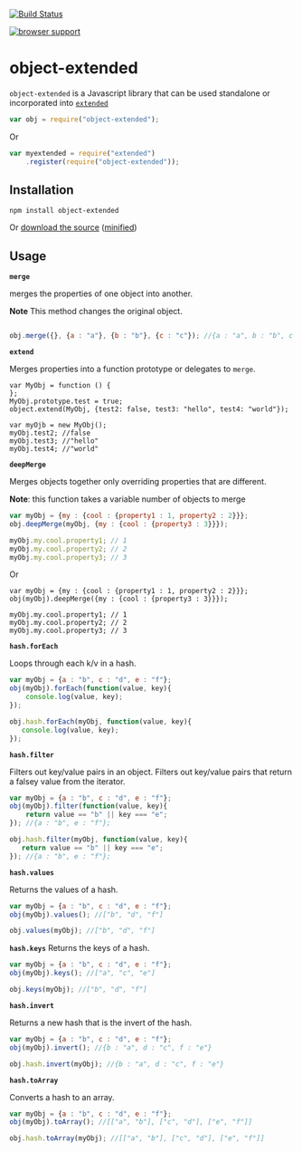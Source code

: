 [![Build Status](https://travis-ci.org/doug-martin/object-extended.png?branch=master)](undefined)

[![browser support](http://ci.testling.com/doug-martin/object-extended.png)](http://ci.testling.com/doug-martin/object-extended)

# object-extended

`object-extended` is a Javascript library that can be used standalone or incorporated into [`extended`](https://github.com/doug-martin/extended)

```javascript
var obj = require("object-extended");
```

Or

```javascript
var myextended = require("extended")
	.register(require("object-extended"));
```

## Installation

```
npm install object-extended
```

Or [download the source](https://raw.github.com/doug-martin/object-extended/master/index.js) ([minified](https://raw.github.com/doug-martin/object-extended/master/object-extended.min.js))

## Usage

**`merge`**

merges the properties of one object into another.

**Note** This method changes the original object.

```javascript

obj.merge({}, {a : "a"}, {b : "b"}, {c : "c"}); //{a : "a", b : "b", c : "c"});

```

**`extend`**

Merges properties into a function prototype or delegates to `merge`.

```
var MyObj = function () {
};
MyObj.prototype.test = true;
object.extend(MyObj, {test2: false, test3: "hello", test4: "world"});

var myOjb = new MyObj();
myObj.test2; //false
myObj.test3; //"hello"
myObj.test4; //"world"
```

**`deepMerge`**

Merges objects together only overriding properties that are different.

**Note**: this function takes a variable number of objects to merge

```javascript
var myObj = {my : {cool : {property1 : 1, property2 : 2}}};
obj.deepMerge(myObj, {my : {cool : {property3 : 3}}});

myObj.my.cool.property1; // 1
myObj.my.cool.property2; // 2
myObj.my.cool.property3; // 3

```

Or

```javacript
var myObj = {my : {cool : {property1 : 1, property2 : 2}}};
obj(myObj).deepMerge({my : {cool : {property3 : 3}}});

myObj.my.cool.property1; // 1
myObj.my.cool.property2; // 2
myObj.my.cool.property3; // 3
```


**`hash.forEach`**

Loops through each k/v in a hash.

```javascript
var myObj = {a : "b", c : "d", e : "f"};
obj(myObj).forEach(function(value, key){
    console.log(value, key);
});

obj.hash.forEach(myObj, function(value, key){
   console.log(value, key);
});
```

**`hash.filter`**


Filters out key/value pairs in an object.
Filters out key/value pairs that return a falsey value from the iterator.

```javascript
var myObj = {a : "b", c : "d", e : "f"};
obj(myObj).filter(function(value, key){
    return value == "b" || key === "e";
}); //{a : "b", e : "f"};

obj.hash.filter(myObj, function(value, key){
   return value == "b" || key === "e";
}); //{a : "b", e : "f"};

```


**`hash.values`**

Returns the values of a hash.

```javascript
var myObj = {a : "b", c : "d", e : "f"};
obj(myObj).values(); //["b", "d", "f"]

obj.values(myObj); //["b", "d", "f"]

```

**`hash.keys`**
Returns the keys of a hash.

```javascript
var myObj = {a : "b", c : "d", e : "f"};
obj(myObj).keys(); //["a", "c", "e"]

obj.keys(myObj); //["b", "d", "f"]

```

**`hash.invert`**


Returns a new hash that is the invert of the hash.

```javascript
var myObj = {a : "b", c : "d", e : "f"};
obj(myObj).invert(); //{b : "a", d : "c", f : "e"}

obj.hash.invert(myObj); //{b : "a", d : "c", f : "e"}
```


**`hash.toArray`**

Converts a hash to an array.

```javascript
var myObj = {a : "b", c : "d", e : "f"};
obj(myObj).toArray(); //[["a", "b"], ["c", "d"], ["e", "f"]]

obj.hash.toArray(myObj); //[["a", "b"], ["c", "d"], ["e", "f"]]
```